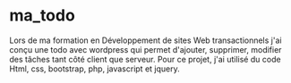 # ma_todo
Lors de ma formation en Développement de sites Web transactionnels j'ai conçu une todo avec wordpress qui permet d'ajouter, supprimer, modifier des tâches tant côté client que serveur.
Pour ce projet, j'ai utilisé du code Html, css, bootstrap, php, javascript et jquery.
